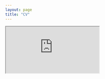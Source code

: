 ```yaml
---
layout: page
title: "CV"
---
```


<iframe src="https://docs.google.com/document/d/e/2PACX-1vRwj2sv19CK77O4FgSWoerWhL4hVwm4q3mUpSIPfuhatn1rKjJCPx21bQM_k32hJmUsj28R8LZYrXYX/pub?embedded=true"></iframe>
